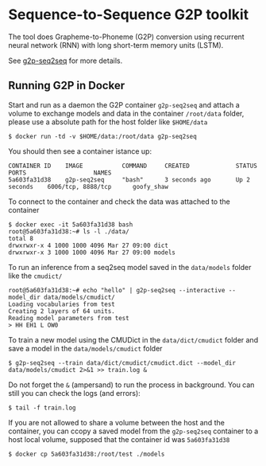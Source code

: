 # Sequence-to-Sequence G2P toolkit
The tool does Grapheme-to-Phoneme (G2P) conversion using recurrent neural network (RNN) with long short-term memory units (LSTM).

See [g2p-seq2seq](https://github.com/cmusphinx/g2p-seq2seq) for more details.

## Running G2P in Docker
Start and run as a daemon the G2P container `g2p-seq2seq` and attach a volume to exchange models and data in the container `/root/data` folder, please use a absolute path for the host folder like `$HOME/data`

```
$ docker run -td -v $HOME/data:/root/data g2p-seq2seq
```

You should then see a container istance up:
```
CONTAINER ID    IMAGE           COMMAND     CREATED             STATUS          PORTS                   NAMES
5a603fa31d38    g2p-seq2seq     "bash"      3 seconds ago       Up 2 seconds    6006/tcp, 8888/tcp      goofy_shaw
```

To connect to the container and check the data was attached to the container
```
$ docker exec -it 5a603fa31d38 bash
root@5a603fa31d38:~# ls -l ./data/
total 8
drwxrwxr-x 4 1000 1000 4096 Mar 27 09:00 dict
drwxrwxr-x 3 1000 1000 4096 Mar 27 09:00 models
```

To run an inference from a seq2seq model saved in the `data/models` folder like the `cmudict/`
```
root@5a603fa31d38:~# echo "hello" | g2p-seq2seq --interactive --model_dir data/models/cmudict/
Loading vocabularies from test
Creating 2 layers of 64 units.
Reading model parameters from test
> HH EH1 L OW0
```

To train a new model using the CMUDict in the `data/dict/cmudict` folder and save a model in the `data/models/cmudict` folder
```
$ g2p-seq2seq --train data/dict/cmudict/cmudict.dict --model_dir data/models/cmudict 2>&1 >> train.log &
```

Do not forget the `&` (ampersand) to run the process in background. You can still you can check the logs (and errors):

```
$ tail -f train.log
```

If you are not allowed to share a volume between the host and the container, you can ccopy a saved model from the `g2p-seq2seq` container to a host local volume, supposed that the container id was `5a603fa31d38`

```
$ docker cp 5a603fa31d38:/root/test ./models
```
